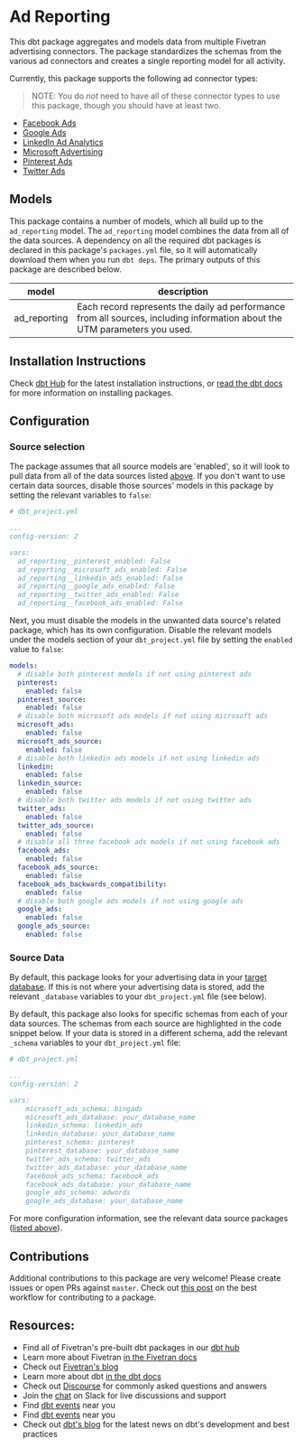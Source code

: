 # Ad Reporting

This dbt package aggregates and models data from multiple Fivetran advertising connectors. The package standardizes the schemas from the various ad connectors and creates a single reporting model for all activity.

Currently, this package supports the following ad connector types:
> NOTE: You do _not_ need to have all of these connector types to use this package, though you should have at least two.
* [Facebook Ads](https://github.com/fivetran/dbt_facebook_ads)
* [Google Ads](https://github.com/fivetran/dbt_google_ads)
* [LinkedIn Ad Analytics](https://github.com/fivetran/dbt_linkedin)
* [Microsoft Advertising](https://github.com/fivetran/dbt_microsoft_ads)
* [Pinterest Ads](https://github.com/fivetran/dbt_pinterest_ads)
* [Twitter Ads](https://github.com/fivetran/dbt_twitter)

## Models

This package contains a number of models, which all build up to the `ad_reporting` model. The `ad_reporting` model combines the data from all of the data sources. A dependency on all the required dbt packages is declared in this package's `packages.yml` file, so it will automatically download them when you run `dbt deps`. The primary outputs of this package are described below.

| **model**    | **description**                                                                                                        |
| ------------ | ---------------------------------------------------------------------------------------------------------------------- |
| ad_reporting | Each record represents the daily ad performance from all sources, including information about the UTM parameters you used. |

## Installation Instructions
Check [dbt Hub](https://hub.getdbt.com/) for the latest installation instructions, or [read the dbt docs](https://docs.getdbt.com/docs/package-management) for more information on installing packages.

## Configuration

### Source selection

The package assumes that all source models are 'enabled', so it will look to pull data from all of the data sources listed [above](https://github.com/fivetran/dbt_ad_reporting/edit/master/README.md#adreporting). If you don't want to use certain data sources, disable those sources' models in this package by setting the relevant variables to `false`:

```yml
# dbt_project.yml

...
config-version: 2

vars:
  ad_reporting__pinterest_enabled: False
  ad_reporting__microsoft_ads_enabled: False
  ad_reporting__linkedin_ads_enabled: False
  ad_reporting__google_ads_enabled: False
  ad_reporting__twitter_ads_enabled: False
  ad_reporting__facebook_ads_enabled: False
```

Next, you must disable the models in the unwanted data source's related package, which has its own configuration. Disable the relevant models under the models section of your `dbt_project.yml` file by setting the `enabled` value to `false`:

```yml
models:
  # disable both pinterest models if not using pinterest ads
  pinterest:
    enabled: false
  pinterest_source:
    enabled: false
  # disable both microsoft ads models if not using microsoft ads
  microsoft_ads:
    enabled: false
  microsoft_ads_source:
    enabled: false
  # disable both linkedin ads models if not using linkedin ads
  linkedin:
    enabled: false
  linkedin_source:
    enabled: false
  # disable both twitter ads models if not using twitter ads
  twitter_ads:
    enabled: false
  twitter_ads_source:
    enabled: false
  # disable all three facebook ads models if not using facebook ads
  facebook_ads:
    enabled: false
  facebook_ads_source:
    enabled: false
  facebook_ads_backwards_compatibility:
    enabled: false
  # disable both google ads models if not using google ads
  google_ads:
    enabled: false
  google_ads_source:
    enabled: false
```

### Source Data

By default, this package looks for your advertising data in your [target database](https://docs.getdbt.com/docs/running-a-dbt-project/using-the-command-line-interface/configure-your-profile). If this is not where your advertising data is stored, add the relevant `_database` variables to your `dbt_project.yml` file (see below). 

By default, this package also looks for specific schemas from each of your data sources. The schemas from each source are highlighted in the code snippet below. If your data is stored in a different schema, add the relevant `_schema` variables to your `dbt_project.yml` file:

```yml
# dbt_project.yml

...
config-version: 2

vars:
    microsoft_ads_schema: bingads
    microsoft_ads_database: your_database_name
    linkedin_schema: linkedin_ads 
    linkedin_database: your_database_name  
    pinterest_schema: pinterest
    pinterest_database: your_database_name 
    twitter_ads_schema: twitter_ads
    twitter_ads_database: your_database_name  
    facebook_ads_schema: facebook_ads
    facebook_ads_database: your_database_name 
    google_ads_schema: adwords
    google_ads_database: your_database_name 
```

For more configuration information, see the relevant data source packages ([listed above](https://github.com/fivetran/dbt_ad_reporting/edit/master/README.md#adreporting)).

## Contributions

Additional contributions to this package are very welcome! Please create issues
or open PRs against `master`. Check out 
[this post](https://discourse.getdbt.com/t/contributing-to-a-dbt-package/657) 
on the best workflow for contributing to a package.

## Resources:
- Find all of Fivetran's pre-built dbt packages in our [dbt hub](https://hub.getdbt.com/fivetran/)
- Learn more about Fivetran [in the Fivetran docs](https://fivetran.com/docs)
- Check out [Fivetran's blog](https://fivetran.com/blog)
- Learn more about dbt [in the dbt docs](https://docs.getdbt.com/docs/introduction)
- Check out [Discourse](https://discourse.getdbt.com/) for commonly asked questions and answers
- Join the [chat](http://slack.getdbt.com/) on Slack for live discussions and support
- Find [dbt events](https://events.getdbt.com) near you
- Find [dbt events](https://events.getdbt.com) near you
- Check out [dbt's blog](https://blog.getdbt.com/) for the latest news on dbt's development and best practices
